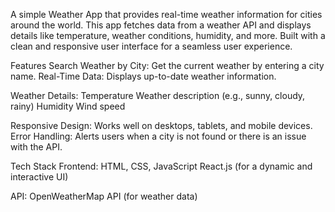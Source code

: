A simple Weather App that provides real-time weather information for cities around the world. This app fetches data from a weather API and displays details like temperature, weather conditions, humidity, and more. Built with a clean and responsive user interface for a seamless user experience.

Features
Search Weather by City: Get the current weather by entering a city name.
Real-Time Data: Displays up-to-date weather information.

Weather Details:
Temperature
Weather description (e.g., sunny, cloudy, rainy)
Humidity
Wind speed

Responsive Design: Works well on desktops, tablets, and mobile devices.
Error Handling: Alerts users when a city is not found or there is an issue with the API.

Tech Stack
Frontend:
HTML, CSS, JavaScript
React.js (for a dynamic and interactive UI)

API:
OpenWeatherMap API (for weather data)

